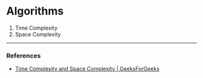 # Algorithms

1. Time Complexity
2. Space Complexity

---

### References

- [Time Complexity and Space Complexity | GeeksForGeeks](https://www.geeksforgeeks.org/time-complexity-and-space-complexity/)
